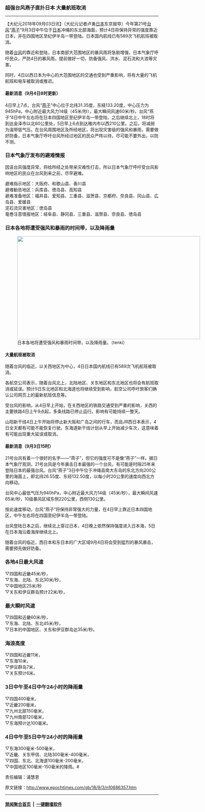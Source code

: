 ### 超强台风燕子直扑日本 大量航班取消
------------------------

<p>【大纪元2018年09月03日讯】（大纪元记者卢勇<a href="http://www.epochtimes.com/gb/tag/%E6%97%A5%E6%9C%AC.html">日本</a>东京报导）今年第21号<a href="http://www.epochtimes.com/gb/tag/%E5%8F%B0%E9%A3%8E.html">台风</a>“<a href="http://www.epochtimes.com/gb/tag/%E7%87%95%E5%AD%90.html">燕子</a>”9月3日中午位于<a href="http://www.epochtimes.com/gb/tag/%E6%97%A5%E6%9C%AC.html">日本</a>冲绳的东北部海面，预计4日将保持异常的强度靠近日本，并在四国地区至纪伊半岛一带登陆。日本国内航线已有589次飞机航班被取消。</p>
<p>随着<a href="http://www.epochtimes.com/gb/tag/%E5%8F%B0%E9%A3%8E.html">台风</a>的靠近和登陆，日本南部大范围地区的暴风雨将急剧增强，日本气象厅呼吁民众，严防4日的暴风雨，提前做好一切，防备强风、洪水、泥石流和大浪等灾害。</p>
<p>同时，4日以西日本为中心的大范围地区的交通也受到严重影响，将有大量的飞机航班和电车被取消或推迟。</p>
<h4>最新消息（9月4日8时更新）</h4>
<p>4日早上7点，台风“<a href="http://www.epochtimes.com/gb/tag/%E7%87%95%E5%AD%90.html">燕子</a>”中心位于北纬31.35度，东経133.20度，中心压力为945hPa，中心附近最大风力14级（45米/秒），最大瞬间风速60米/秒。台风“燕子”4日中午左右将在日本四国地区至纪伊半岛一带登陆，之后继续北上，18时将到达金泽市以北60公里处，5日早上6点到达稚内市以西210公里。之后，将减弱为温带低气压。在台风周围地区及所经地区，将出现灾害级的强风和暴雨，需要做好防备，日本气象厅呼吁台风所经过地区的民众严阵以待，尽可能不要外出，以防不测。</p>
<h3>日本气象厅发布的避难情报</h3>
<p>因该台风强度异常，将给所经之处带来灾难性打击，所以日本气象厅呼吁受台风影响地区的民众在台风到来之前，尽早避难。</p>
<p>避难指示地区：大阪府、和歌山县、香川县<br />
避难勧告地区：兵库县、徳岛县、高知县<br />
避难准备地区：福井县、爱知县、三重县、滋贺县、京都府、奈良县、冈山县、広岛县、爱媛县<br />
泥石流灾害地区：徳岛县<br />
竜巻注意情报地区：岐阜县、静冈县、三重县、滋贺县、奈良县、徳岛县</p>
<h3>日本各地将遭受强风和暴雨的时间带，以及降雨量</h3>
<figure id="attachment_10688153" style="width: 600px" class="wp-caption aligncenter"><a href="http://i.epochtimes.com/assets/uploads/2018/09/pic_typhoon_kkikan.png"><img class="size-large wp-image-10688153" src="http://i.epochtimes.com/assets/uploads/2018/09/pic_typhoon_kkikan-600x338.png" alt="" width="600" height="338" /></a><figcaption class="wp-caption-text">日本各地将遭受强风和暴雨时间带，以及降雨量。（tenki）</figcaption></figure>
<h4>大量航班被取消</h4>
<p>随着台风的临近，以关西地区为中心，4日日本国内航线已有589次飞机航班被取消。</p>
<p>各航空公司表示，随着台风北上，北陆地区、关东地区和东北地区也将会有航班取消或延误。预计5日东北地区和北海道也将继续受到影响，航空公司呼吁旅客们确认公司网页上的最新航班信息等。</p>
<p>受台风的影响，从4日早上开始，在关西地区的铁路交通受到严重的影响，关西的主要铁路4日上午9点起，多条线路已停止运行。影响有可能持续一整天。</p>
<p>山阳新干线4日上午开始将停止新大阪和广岛之间的行车，而且JR西日本表示，4日全天都有可能不能恢复行驶。东海道新干线计划从早上开始减少车次，这意味着有可能出现重大延误或取消。</p>
<h4>最新消息（9月3日15时）</h4>
<p>21号台风有着一个很好的名字——“燕子”，但它的强度可不是像“燕子”一样。据日本气象厅观测，21号台风是今年袭击日本最强的一个台风，有可能是时隔25年来登陆日本的最强台风。台风“燕子”3日中午位于冲绳县南大东岛的东北方向200公里的海面上，即北纬26.55度、东经132.50度，以每小时20公里的速度向西北方向移动。</p>
<p>台风中心最低气压为940hPa，中心附近最大风力14级（45米/秒），最大瞬间风速65米/秒，10级暴风区域东侧220公里，西侧130公里。</p>
<p>按此速度移动，台风“燕子”将保持非常强大的力量，在4日早上靠近日本四国地区，中午左右将在四国至纪伊半岛一带登陆。</p>
<p>台风登陆日本之后，继续北上穿过日本，4日晚上依然保持强度进入日本海，5日在日本海沿着海岸继续北上。</p>
<p>随着台风的临近，西日本和东日本的广大区域9月4日将会受到猛烈的暴风袭击，需要预先做好防备。</p>
<h3>各地4日最大风速</h3>
<p>▽四国和近畿45米/秒，<br />
▽东海、北陆、东北30米/秒，<br />
▽中国地区25米/秒<br />
▽关东和伊豆群岛预计22米/秒，</p>
<h3>最大瞬时风速</h3>
<p>▽四国和近畿60米/秒，<br />
▽东海、北陆、东北45米/秒，<br />
▽日本的中国地区、关东和伊豆群岛达35米/秒。</p>
<h3>海浪高度</h3>
<p>▽四国和近畿11米，<br />
▽东海10米，<br />
▽伊豆群岛7米，<br />
▽关东预计6米。</p>
<h3>3日中午至4日中午24小时的降雨量</h3>
<p>▽四国400毫米，<br />
▽近畿200毫米，<br />
▽九州北部150毫米，<br />
▽九州南部120毫米，<br />
▽东海预计达100毫米。</p>
<h3>4日中午至5日中午24小时的降雨量</h3>
<p>▽东海300毫米-500毫米，<br />
▽近畿、关东甲信、北陆300毫米-400毫米，<br />
▽四国、东北、北海道100毫米-200毫米，<br />
▽中国地区100毫米-150毫米的降雨。#</p>
<p>责任编辑：浦慧恩</p>

原文链接：http://www.epochtimes.com/gb/18/9/3/n10686357.htm


------------------------
#### [禁闻聚合首页](https://github.com/gfw-breaker/banned-news/blob/master/README.md) &nbsp;|&nbsp;  [一键翻墙软件](https://github.com/gfw-breaker/nogfw/blob/master/README.md)